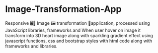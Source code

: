# Image-Transformation-App
Responsive 🖥️📲 Image 🖼️ transformation 🧩application, processed using JavaScript libraries, frameworks and When user hover on image it transform into 3D heart image along with sparkling gradient effect using javascript functions, css and bootstrap styles with html code along with frameworks and libraries.
